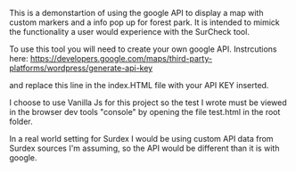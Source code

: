 This is a demonstartion of using the google API to display a map with custom markers
and a info pop up for forest park.  It is intended to mimick the functionality a
user would experience with the SurCheck tool.  

To use this tool you will need to create your own google API. 
Instrcutions here: https://developers.google.com/maps/third-party-platforms/wordpress/generate-api-key

and replace this line in the index.HTML file with your API KEY inserted.

  <script src="https://maps.googleapis.com/maps/api/js?key='your key goes here'&callback=initMap" async defer></script>


I choose to use Vanilla Js for this project so the test I wrote must be viewed in the
browser dev tools "console" by opening the file test.html in the root folder.

In a real world setting for Surdex I would be using custom API data from Surdex sources I'm assuming, 
so the API would be different than it is with google.


